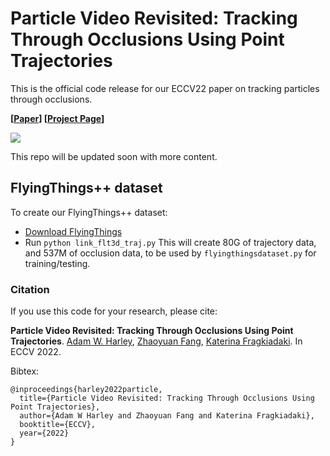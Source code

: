 # Particle Video Revisited: Tracking Through Occlusions Using Point Trajectories

This is the official code release for our ECCV22 paper on tracking particles through occlusions. 

**[[Paper](https://arxiv.org/abs/2204.04153)] [[Project Page](https://particle-video-revisited.github.io/)]**

<img src='https://particle-video-revisited.github.io/images/fig1.png'>

This repo will be updated soon with more content.

## FlyingThings++ dataset

To create our FlyingThings++ dataset:
- [Download FlyingThings](https://lmb.informatik.uni-freiburg.de/resources/datasets/SceneFlowDatasets.en.html)
- Run `python link_flt3d_traj.py`
This will create 80G of trajectory data, and 537M of occlusion data, to be used by `flyingthingsdataset.py` for training/testing.



### Citation

If you use this code for your research, please cite:

**Particle Video Revisited: Tracking Through Occlusions Using Point Trajectories**.
[Adam W. Harley](https://cs.cmu.edu/~aharley),
[Zhaoyuan Fang](https://zfang399.github.io/),
[Katerina Fragkiadaki](http://cs.cmu.edu/~katef/). In ECCV 2022.

Bibtex:
```
@inproceedings{harley2022particle,
  title={Particle Video Revisited: Tracking Through Occlusions Using Point Trajectories},
  author={Adam W Harley and Zhaoyuan Fang and Katerina Fragkiadaki},
  booktitle={ECCV},
  year={2022}
}
```

